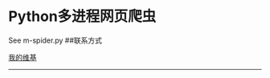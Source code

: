 Python多进程网页爬虫
====
See m-spider.py
##联系方式

[我的维基][likunyan]
*******************
[likunyan]:https://www.likunyan.com
